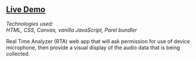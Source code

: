 ## [Live Demo](https://austinschroeder.github.io/rta/)

_Technologies used: <br>
HTML, CSS, Canvas, vanilla JavaScript, Parel bundler_

Real Time Analyzer (RTA) web app that will ask permission for use of device microphone, then provide a visual display of the audio data that is being collected.
